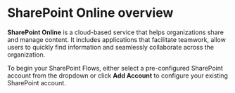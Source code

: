 # SharePoint Online overview

**SharePoint Online** is a cloud-based service that helps organizations share and manage content. It includes applications that facilitate teamwork, allow users to quickly find information and seamlessly collaborate across the organization.

To begin your SharePoint Flows, either select a pre-configured SharePoint account from the dropdown or click **Add Account** to configure your existing SharePoint account.
